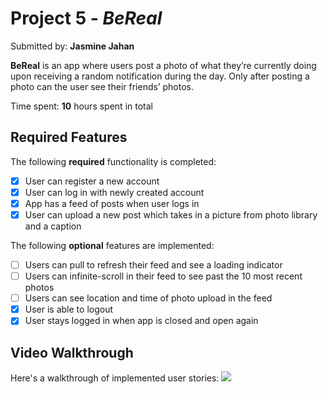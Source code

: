 # Project 5 - *BeReal*

Submitted by: **Jasmine Jahan**

**BeReal** is an app where users post a photo of what they’re currently doing upon receiving a random notification during the day. Only after posting a photo can the user see their friends’ photos.



Time spent: **10** hours spent in total

## Required Features

The following **required** functionality is completed:

- [X] User can register a new account
- [X] User can log in with newly created account
- [X] App has a feed of posts when user logs in
- [X] User can upload a new post which takes in a picture from photo library and a caption    
 
The following **optional** features are implemented:

- [ ] Users can pull to refresh their feed and see a loading indicator
- [ ] Users can infinite-scroll in their feed to see past the 10 most recent photos
- [ ] Users can see location and time of photo upload in the feed    
- [X] User is able to logout
- [X] User stays logged in when app is closed and open again    

## Video Walkthrough

Here's a walkthrough of implemented user stories:
![](https://i.imgur.com/F8a9GOW.gif)

